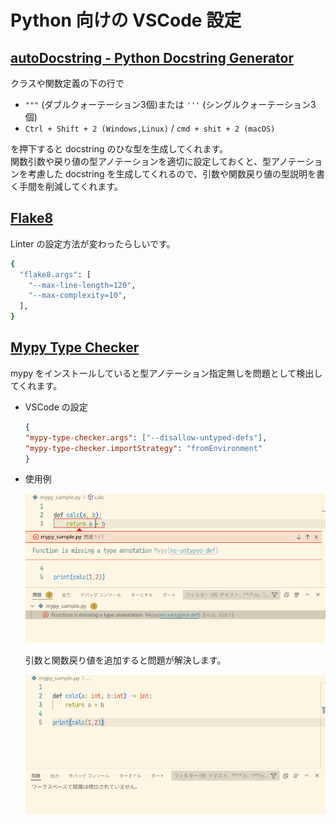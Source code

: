 Python 向けの VSCode 設定
===

## [autoDocstring - Python Docstring Generator](https://marketplace.visualstudio.com/items?itemName=njpwerner.autodocstring)

クラスや関数定義の下の行で

- `"""` (ダブルクォーテーション3個)または `'''` (シングルクォーテーション3個)
- `Ctrl + Shift + 2 (Windows,Linux)` / `cmd + shit + 2 (macOS)`

を押下すると docstring のひな型を生成してくれます。  
関数引数や戻り値の型アノテーションを適切に設定しておくと、型アノテーションを考慮した docstring を生成してくれるので、引数や関数戻り値の型説明を書く手間を削減してくれます。


## [Flake8](https://marketplace.visualstudio.com/items?itemName=ms-python.flake8)

Linter の設定方法が変わったらしいです。

```bash
{
  "flake8.args": [
    "--max-line-length=120",
    "--max-complexity=10",
  ],
}
```

## [Mypy Type Checker](https://marketplace.visualstudio.com/items?itemName=ms-python.mypy-type-checker)

mypy をインストールしていると型アノテーション指定無しを問題として検出してくれます。

- VSCode の設定

    ```json
    {
    "mypy-type-checker.args": ["--disallow-untyped-defs"],
    "mypy-type-checker.importStrategy": "fromEnvironment"
    }
    ```

- 使用例

    ![](./vscode/vscode_mypy1.png)

    引数と関数戻り値を追加すると問題が解決します。

    ![](./vscode/vscode_mypy2.png)
